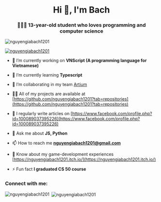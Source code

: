 <h1 align="center">Hi 👋, I'm Bach</h1>
<h3 align="center">🤖🤖🤖 13-year-old student who loves programming and computer science</h3>

<p align="left"> <img src="https://komarev.com/ghpvc/?username=nguyengiabach1201&label=Profile%20views&color=0e75b6&style=flat" alt="nguyengiabach1201" /> </p>

<p align="left"> <a href="https://github.com/ryo-ma/github-profile-trophy"><img src="https://github-profile-trophy.vercel.app/?username=nguyengiabach1201" alt="nguyengiabach1201" /></a> </p>

- 🔭 I’m currently working on **VNScript (A programming language for Vietnamese)**

- 🌱 I’m currently learning **Typescript**

- 👯 I’m collaborating in my team [Artium](https://github.com/artium-team)

- 👨‍💻 All of my projects are available at [https://github.com/nguyengiabach1201?tab=repositories](https://github.com/nguyengiabach1201?tab=repositories)

- 📝 I regularly write articles on [https://www.facebook.com/profile.php?id=100089037395226](https://www.facebook.com/profile.php?id=100089037395226)

- 💬 Ask me about **JS, Python**

- 📫 How to reach me **nguyengiabach1201@gmail.com**

- 📄 Know about my game-development experiences [https://nguyengiabach1201.itch.io/](https://nguyengiabach1201.itch.io/)

- ⚡ Fun fact **I graduated CS 50 course**

<h3 align="left">Connect with me:</h3>
<p align="left">
</p>

<p><img align="left" src="https://github-readme-stats.vercel.app/api/top-langs?username=nguyengiabach1201&show_icons=true&locale=en&layout=compact" alt="nguyengiabach1201" /></p>

<p>&nbsp;<img align="center" src="https://github-readme-stats.vercel.app/api?username=nguyengiabach1201&show_icons=true&locale=en" alt="nguyengiabach1201" /></p>

